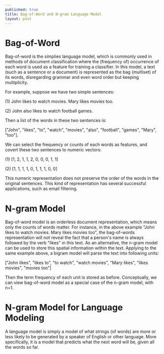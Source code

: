 ```yaml
---
published: true
title: Bag-of-Word and N-gram Language Model
layout: post
---
```

# Bag-of-Word
Bag-of-word is the simplies language model, which is commonly used in methods of document classification where the (frequency of) occurrence of each word is used as a feature for training a classifier. In this model, a text (such as a sentence or a document) is represented as the bag (multiset) of its words, disregarding grammar and even word order but keeping multiplicity. 

For example, suppose we have two simple sentences:

(1) John likes to watch movies. Mary likes movies too.

(2) John also likes to watch football games.

Then a list of the words in these two sentences is:

["John", "likes", "to", "watch", "movies", "also", "football", "games", "Mary", "too"].

We can select the frequency or counts of each words as features, and covert these two sentences to numeric vectors:

(1) [1, 2, 1, 1, 2, 0, 0, 0, 1, 1]

(2) [1, 1, 1, 1, 0, 1, 1, 1, 0, 0]

This numeric representation does not preserve the order of the words in the original sentences. This kind of representation has several successful applications, such as email filtering.

# N-gram Model
Bag-of-word model is an orderless document representation, which means only the counts of words matter. For instance, in the above example "John likes to watch movies. Mary likes movies too", the bag-of-words representation will not reveal the fact that a person's name is always followed by the verb "likes" in this text. As an alternative, the n-gram model can be used to store this spatial information within the text. Applying to the same example above, a bigram model will parse the text into following units:

["John likes", "likes to", "to watch", "watch movies", "Mary likes", "likes movies", "movies too"]

Then the term frequency of each unit is stored as before. Conceptually, we can view bag-of-word model as a special case of the n-gram model, with n=1.

# N-gram Model for Language Modeling
A language model is simply a model of what strings (of words) are more or less likely to be generated by a speaker of English or other language. More specifically, it is a model that predicts what the next word will be, given all the words so far. 



